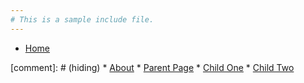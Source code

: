 ```yaml
---
# This is a sample include file.
---
```


* [Home](@root/)



[comment]: # (hiding) * [About](@root/about//) * [Parent Page](@root/parent//)    * [Child One](@root/parent/child-one//)    * [Child Two](@root/parent/child-two//)


